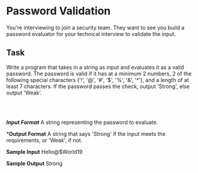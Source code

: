 # Password Validation

You're interviewing to join a security team. They want to see you build a password evaluator for your technical interview to validate the input.

## Task
Write a program that takes in a string as input and evaluates it as a valid password. The password is valid if it has at a minimum 2 numbers, 2 of the following special characters ('!', '@', '#', '$', '%', '&', '*'), and a length of at least 7 characters.
If the password passes the check, output 'Strong', else output 'Weak'.

<br>
</br>

***Input Format***
A string representing the password to evaluate.

***Output Format**
A string that says 'Strong' if the input meets the requirements, or 'Weak', if not.

**Sample Input**
Hello@$World19

**Sample Output**
Strong

